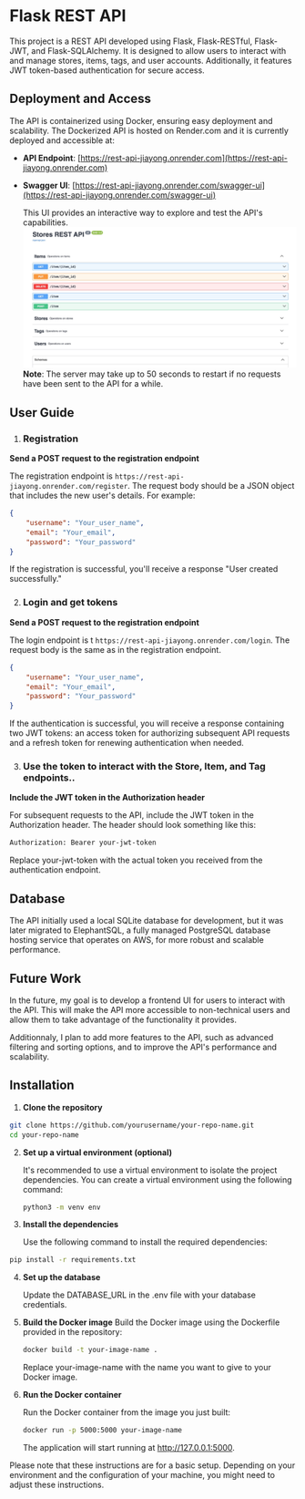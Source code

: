 # Flask REST API

This project is a REST API developed using Flask, Flask-RESTful, Flask-JWT, and Flask-SQLAlchemy. It is designed to allow users to interact with and manage stores, items, tags, and user accounts. Additionally, it features JWT token-based authentication for secure access.

## Deployment and Access

The API is containerized using Docker, ensuring easy deployment and scalability. The Dockerized API is hosted on Render.com and it is currently deployed and accessible at:

- **API Endpoint**: [https://rest-api-jiayong.onrender.com](https://rest-api-jiayong.onrender.com)

- **Swagger UI**: [https://rest-api-jiayong.onrender.com/swagger-ui](https://rest-api-jiayong.onrender.com/swagger-ui)

  This UI provides an interactive way to explore and test the API's capabilities.
![Store API](/Store_API.jpg "Screenshot of the Swagger UI")
**Note**: The server may take up to 50 seconds to restart if no requests have been sent to the API for a while.
  

## User Guide

1. ### Registration

**Send a POST request to the registration endpoint**

   The registration endpoint is `https://rest-api-jiayong.onrender.com/register`.
   The request body should be a JSON object that includes the new user's details. For example:

   ```json
   {
       "username": "Your_user_name",
       "email": "Your_email",
       "password": "Your_password"
   }
   ```
   If the registration is successful, you'll receive a response "User created successfully."
   
2. ### Login and get tokens 
**Send a POST request to the registration endpoint**

The login endpoint is t `https://rest-api-jiayong.onrender.com/login`.
The request body is the same as in the registration endpoint.
   ```json
   {
       "username": "Your_user_name",
       "email": "Your_email",
       "password": "Your_password"
   }
   ```
   If the authentication is successful, you will receive a response containing two JWT tokens: an access token for authorizing subsequent API requests and a refresh token for renewing authentication when needed.

3. ### Use the token to interact with the Store, Item, and Tag endpoints..
**Include the JWT token in the Authorization header**
   
   For subsequent requests to the API, include the JWT token in the Authorization header. The header should look something like this:
   ``` bash
   Authorization: Bearer your-jwt-token
   ```
   Replace your-jwt-token with the actual token you received from the authentication endpoint.
   

## Database

The API initially used a local SQLite database for development, but it was later migrated to ElephantSQL, a fully managed PostgreSQL database hosting service that operates on AWS, for more robust and scalable performance. 

## Future Work

In the future, my goal is to develop a frontend UI for users to interact with the API. This will make the API more accessible to non-technical users and allow them to take advantage of the functionality it provides.

Additionnaly, I plan to add more features to the API, such as advanced filtering and sorting options, and to improve the API's performance and scalability.



## Installation

1. **Clone the repository**

```bash
git clone https://github.com/yourusername/your-repo-name.git
cd your-repo-name


```
2. **Set up a virtual environment (optional)**
   
   It's recommended to use a virtual environment to isolate the project dependencies. You can create a virtual environment using the following command:
   ```bash
   python3 -m venv env
   ```
  
4. **Install the dependencies**

   Use the following command to install the required dependencies:
  ```bash
  pip install -r requirements.txt
  ```

4. **Set up the database**
   
   Update the DATABASE_URL in the .env file with your database credentials.

6. **Build the Docker image**
   Build the Docker image using the Dockerfile provided in the repository:
   ```bash
   docker build -t your-image-name .
   ```
   Replace your-image-name with the name you want to give to your Docker image.

7. **Run the Docker container**

   Run the Docker container from the image you just built:
   ```bash
   docker run -p 5000:5000 your-image-name
   ```
   The application will start running at http://127.0.0.1:5000.
   

Please note that these instructions are for a basic setup. Depending on your environment and the configuration of your machine, you might need to adjust these instructions.
   

